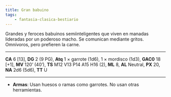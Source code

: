 ```yaml
---
title: Gran babuino
tags:
    - fantasia-clasica-bestiario
---
```

Grandes y feroces babuinos semiinteligentes que viven en manadas lideradas por un poderoso macho. Se comunican mediante gritos. Omnívoros, pero prefieren la carne.
___
**CA** 6 [13], **DG** 2 (9 PG), **Atq** 1 × garrote (1d6), 1 × mordisco (1d3), **GAC0** 18 [+1], **MV** 120’ (40’), **TS** M12 V13 P14 A15 H16 (2), **ML** 8, **AL** Neutral, **PX** 20, **NA** 2d6 (5d6), **TT** U
___
- **Armas**: Usan huesos o ramas como garrotes. No usan otras herramientas.
